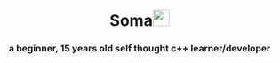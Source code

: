 <div align=center>
<h1>Soma<img src="https://media.giphy.com/media/WUlplcMpOCEmTGBtBW/giphy.gif" width="30"></h1>
</div>

 <h3 align=center>
   a beginner, 15 years old self thought c++ learner/developer
 </h5>
 
 


